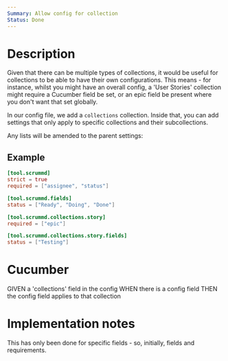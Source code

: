 ```yaml
---
Summary: Allow config for collection
Status: Done
---
```


# Description

Given that there can be multiple types of collections, it would be useful for
collections to be able to have their own configurations. This means - for
instance, whilst you might have an overall config, a 'User Stories' collection
might require a Cucumber field be set, or an epic field be present where you
don't want that set globally.

In our config file, we add a `collections` collection. Inside that, you can add
settings that only apply to specific collections and their subcollections.

Any lists will be amended to the parent settings:

## Example

```toml
[tool.scrummd]
strict = true
required = ["assignee", "status"]

[tool.scrummd.fields]
status = ["Ready", "Doing", "Done"]

[tool.scrummd.collections.story]
required = ["epic"]

[tool.scrummd.collections.story.fields]
status = ["Testing"]
```

# Cucumber

GIVEN a 'collections' field in the config
WHEN there is a config field
THEN the config field applies to that collection

# Implementation notes

This has only been done for specific fields - so, initially, fields and
requirements.
